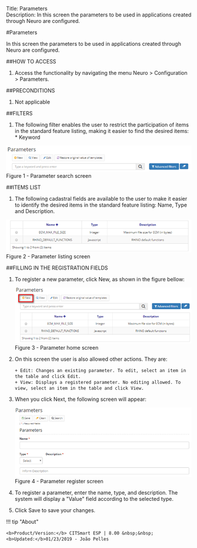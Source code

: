 Title: Parameters  
Description: In this screen the parameters to be used in applications created through Neuro are configured.  

#Parameters  

In this screen the parameters to be used in applications created through Neuro are configured. 

##HOW TO ACCESS  
1. Access the functionality by navigating the menu Neuro > Configuration > Parameters. 

##PRECONDITIONS  
1. Not applicable  

##FILTERS  
1. The following filter enables the user to restrict the participation of items in the standard feature listing, making it easier to find the desired items:  
       * Keyword  

![Screenshot](images/Parameters-search.png)    
Figure 1 - Parameter search screen  

##ITEMS LIST  
1. The following cadastral fields are available to the user to make it easier to identify the desired items in the standard feature listing: Name, Type and Description.  

![Screenshot](images/Parameters-Listing.png)   
Figure 2 - Parameter listing screen  

##FILLING IN THE REGISTRATION FIELDS  
1. To register a new parameter, click New, as shown in the figure bellow:  

    ![Screenshot](images/Parameters-home.png)  
    Figure 3 - Parameter home screen  

2. On this screen the user is also allowed other actions. They are:

       + Edit: Changes an existing parameter. To edit, select an item in the table and click Edit.  
       + View: Displays a registered parameter. No editing allowed. To view, select an item in the table and click View.

3. When you click Next, the following screen will appear:  

    ![Screenshot](images/Parameters-register.png)   
    Figure 4 - Parameter register screen  

4. To register a parameter, enter the name, type, and description. The system will display a "Value" field according to the selected type.  
5. Click Save to save your changes.  

!!! tip "About"

    <b>Product/Version:</b> CITSmart ESP | 8.00 &nbsp;&nbsp;
    <b>Updated:</b>01/23/2019 - João Pelles  
